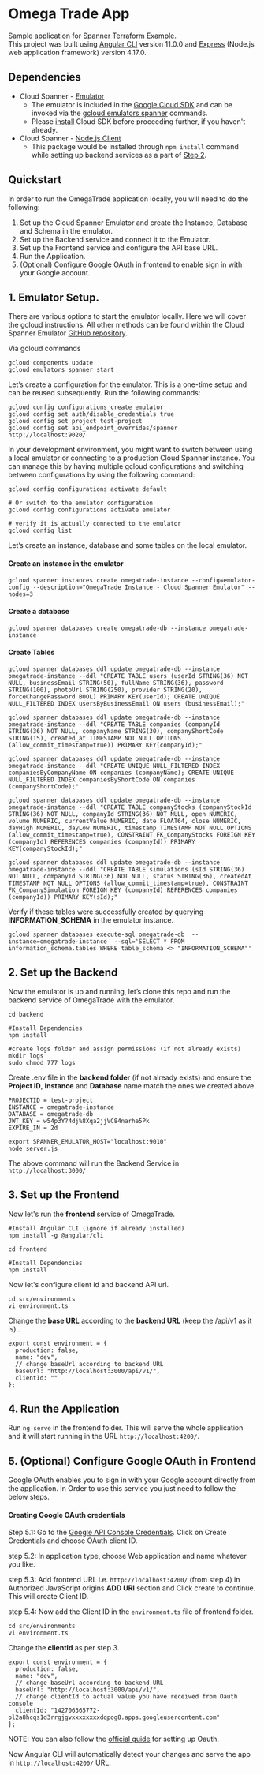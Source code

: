 # Omega Trade App

Sample application for [Spanner Terraform Example](https://github.com/cloudspannerecosystem/spanner-terraform-example).  
This project was built using [Angular CLI](https://github.com/angular/angular-cli) version 11.0.0 and [Express](https://github.com/expressjs/express/blob/master/Readme.md) (Node.js web application framework) version 4.17.0.

## Dependencies
* Cloud Spanner - [Emulator](https://cloud.google.com/spanner/docs/emulator)
  * The emulator is included in the [Google Cloud SDK](https://cloud.google.com/sdk)
and can be invoked via the [gcloud emulators spanner](https://cloud.google.com/sdk/gcloud/reference/emulators/spanner) commands. 
  * Please [install](https://cloud.google.com/sdk/docs/install) Cloud SDK before proceeding further, if you haven't already. 
* Cloud Spanner - [Node.js Client](https://www.npmjs.com/package/@google-cloud/spanner)
  * This package would be installed through `npm install` command while setting up backend services as a part of [Step 2](https://github.com/cloudspannerecosystem/omegatrade#2-setup-backend).

## Quickstart

In order to run the OmegaTrade application locally, you will need to do the following:

1. Set up the Cloud Spanner Emulator and create the Instance, Database and Schema in the emulator.
2. Set up the Backend service and connect it to the Emulator. 
3. Set up the Frontend service and configure the API base URL.
4. Run the Application.
5. (Optional) Configure Google OAuth in frontend to enable sign in with your Google account.

## 1. Emulator Setup.

There are various options to start the emulator locally. Here we will cover the gcloud instructions. All other methods can be found within the Cloud Spanner Emulator [GitHub repository](https://github.com/GoogleCloudPlatform/cloud-spanner-emulator/blob/master/README.md#quickstart). 

Via gcloud commands

```
gcloud components update 
gcloud emulators spanner start 
```

Let’s create a configuration for the emulator. This is a one-time setup and can be reused subsequently. Run the following commands:

```
gcloud config configurations create emulator
gcloud config set auth/disable_credentials true
gcloud config set project test-project
gcloud config set api_endpoint_overrides/spanner http://localhost:9020/
```

In your development environment, you might want to switch between using a local emulator or connecting to a production Cloud Spanner instance. You can manage this by having multiple gcloud configurations and switching between configurations by using the following command:


```
gcloud config configurations activate default

# Or switch to the emulator configuration
gcloud config configurations activate emulator

# verify it is actually connected to the emulator
gcloud config list
```

Let’s create an instance, database and some tables on the local emulator. 

#### Create an instance in the emulator 

```
gcloud spanner instances create omegatrade-instance --config=emulator-config --description="OmegaTrade Instance - Cloud Spanner Emulator" --nodes=3
```

#### Create a database

```
gcloud spanner databases create omegatrade-db --instance omegatrade-instance

```

#### Create Tables 

```
gcloud spanner databases ddl update omegatrade-db --instance omegatrade-instance --ddl "CREATE TABLE users (userId STRING(36) NOT NULL, businessEmail STRING(50), fullName STRING(36), password STRING(100), photoUrl STRING(250), provider STRING(20), forceChangePassword BOOL) PRIMARY KEY(userId); CREATE UNIQUE NULL_FILTERED INDEX usersByBusinessEmail ON users (businessEmail);"

gcloud spanner databases ddl update omegatrade-db --instance omegatrade-instance --ddl "CREATE TABLE companies (companyId STRING(36) NOT NULL, companyName STRING(30), companyShortCode STRING(15), created_at TIMESTAMP NOT NULL OPTIONS (allow_commit_timestamp=true)) PRIMARY KEY(companyId);"

gcloud spanner databases ddl update omegatrade-db --instance omegatrade-instance --ddl "CREATE UNIQUE NULL_FILTERED INDEX companiesByCompanyName ON companies (companyName); CREATE UNIQUE NULL_FILTERED INDEX companiesByShortCode ON companies (companyShortCode);"

gcloud spanner databases ddl update omegatrade-db --instance omegatrade-instance --ddl "CREATE TABLE companyStocks (companyStockId STRING(36) NOT NULL, companyId STRING(36) NOT NULL, open NUMERIC, volume NUMERIC, currentValue NUMERIC, date FLOAT64, close NUMERIC, dayHigh NUMERIC, dayLow NUMERIC, timestamp TIMESTAMP NOT NULL OPTIONS (allow_commit_timestamp=true), CONSTRAINT FK_CompanyStocks FOREIGN KEY (companyId) REFERENCES companies (companyId)) PRIMARY KEY(companyStockId);"

gcloud spanner databases ddl update omegatrade-db --instance omegatrade-instance --ddl "CREATE TABLE simulations (sId STRING(36) NOT NULL, companyId STRING(36) NOT NULL, status STRING(36), createdAt TIMESTAMP NOT NULL OPTIONS (allow_commit_timestamp=true), CONSTRAINT FK_CompanySimulation FOREIGN KEY (companyId) REFERENCES companies (companyId)) PRIMARY KEY(sId);"
```

Verify if these tables were successfully created by querying **INFORMATION_SCHEMA** in the emulator instance.

```
gcloud spanner databases execute-sql omegatrade-db  --instance=omegatrade-instance  --sql='SELECT * FROM information_schema.tables WHERE table_schema <> "INFORMATION_SCHEMA"'
```

## 2. Set up the Backend
Now the emulator is up and running, let’s clone this repo and run the backend service of OmegaTrade with the emulator. 

```
cd backend

#Install Dependencies
npm install 

#create logs folder and assign permissions (if not already exists)
mkdir logs  
sudo chmod 777 logs  
```

Create .env file in the **backend folder** (if not already exists) and ensure the **Project ID**, **Instance** and **Database** name match the ones we created above. 

```
PROJECTID = test-project
INSTANCE = omegatrade-instance
DATABASE = omegatrade-db
JWT_KEY = w54p3Y?4dj%8Xqa2jjVC84narhe5Pk
EXPIRE_IN = 2d
```

```
export SPANNER_EMULATOR_HOST="localhost:9010"
node server.js
```

The above command will run the Backend Service in `http://localhost:3000/`

## 3. Set up the Frontend

Now let's run the **frontend** service of OmegaTrade.

```
#Install Angular CLI (ignore if already installed)
npm install -g @angular/cli

cd frontend

#Install Dependencies
npm install 
```

Now let's configure client id and backend API url.

```
cd src/environments
vi environment.ts
```

Change the **base URL** according to the **backend URL** (keep the /api/v1 as it is)..

```
export const environment = {
  production: false,
  name: "dev",
  // change baseUrl according to backend URL
  baseUrl: "http://localhost:3000/api/v1/", 
  clientId: ""
};
```

## 4. Run the Application

Run `ng serve` in the frontend folder. This will serve the whole application and it will start running in the URL `http://localhost:4200/`. 

## 5. (Optional) Configure Google OAuth in Frontend

Google OAuth enables you to sign in with your Google account directly from the application. In Order to use this service you just need to follow the below steps.

#### Creating Google OAuth credentials

Step 5.1: Go to the [Google API Console Credentials](https://console.developers.google.com/apis/credentials). Click on Create Credentials and choose OAuth client ID. 

step 5.2: In application type, choose Web application and name whatever you like.   

step 5.3: Add frontend URL i.e. `http://localhost:4200/` (from step 4) in Authorized JavaScript origins **ADD URI** section and Click create to continue. This will create Client ID.

step 5.4: Now add the Client ID in the `environment.ts` file of frontend folder.

```
cd src/environments
vi environment.ts
```

Change the **clientId** as per step 3.

```
export const environment = {
  production: false,
  name: "dev",
  // change baseUrl according to backend URL
  baseUrl: "http://localhost:3000/api/v1/", 
  // change clientId to actual value you have received from Oauth console 
  clientId: "142706365772-ol2a8hcqs1d3rrgjgvxxxxxxxxdqpog8.apps.googleusercontent.com"
};
```

NOTE: You can also follow the [official guide](https://support.google.com/cloud/answer/6158849?hl=en#zippy=) for setting up Oauth.

Now Angular CLI will automatically detect your changes and serve the app in `http://localhost:4200/` URL.
